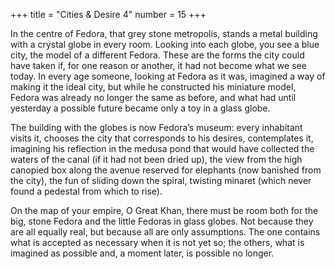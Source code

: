 +++
title = "Cities & Desire 4"
number = 15
+++

In the centre of Fedora, that grey stone metropolis, stands a metal building with a crystal globe in every room. Looking into each globe, you see a blue city, the model of a different Fedora. These are the forms the city could have taken if, for one reason or another, it had not become what we see today. In every age someone, looking at Fedora as it was, imagined a way of making it the ideal city, but while he constructed his miniature model, Fedora was already no longer the same as before, and what had until yesterday a possible future became only a toy in a glass globe.

The building with the globes is now Fedora’s museum: every inhabitant visits it, chooses the city that corresponds to his desires, contemplates it, imagining his reflection in the medusa pond that would have collected the waters of the canal (if it had not been dried up), the view from the high canopied box along the avenue reserved for elephants (now banished from the city), the fun of sliding down the spiral, twisting minaret (which never found a pedestal from which to rise).

On the map of your empire, O Great Khan, there must be room both for the big, stone Fedora and the little Fedoras in glass globes. Not because they are all equally real, but because all are only assumptions. The one contains what is accepted as necessary when it is not yet so; the others, what is imagined as possible and, a moment later, is possible no longer.